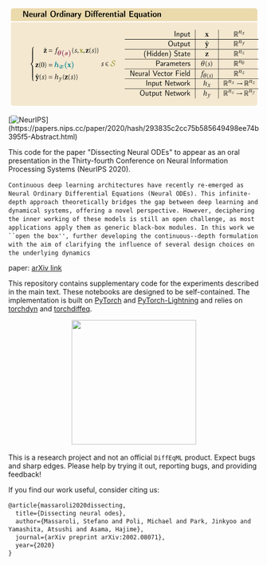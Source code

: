 <p align="center"> 
<img src="media/formulation.png" width="500" height="200">
</p>

<div align="center">

</div>

[![NeurIPS](https://img.shields.io/badge/NeurIPS-2020-red.svg?)](https://papers.nips.cc/paper/2020/hash/293835c2cc75b585649498ee74b395f5-Abstract.html)

This code for the paper "Dissecting Neural ODEs" to appear as an oral presentation in the Thirty-fourth Conference on Neural Information Processing Systems (NeurIPS 2020).

```Continuous deep learning architectures have recently re-emerged as Neural Ordinary Differential Equations (Neural ODEs). This infinite-depth approach theoretically bridges the gap between deep learning and dynamical systems, offering a novel perspective. However, deciphering the inner working of these models is still an open challenge, as most applications apply them as generic black-box modules. In this work we ``open the box'', further developing the continuous--depth formulation with the aim of clarifying the influence of several design choices on the underlying dynamics```

paper: [arXiv link](https://arxiv.org/abs/2002.08071)

This repository contains supplementary code for the experiments described in the main text. These notebooks are designed to be self-contained.
The implementation is built on [PyTorch](https://pytorch.org/) and [PyTorch-Lightning](https://www.pytorchlightning.ai/) and relies on [torchdyn](https://github.com/DiffEqML/torchdyn) and [torchdiffeq](https://github.com/rtqichen/torchdiffeq).

<p align="center"> 
<img src="media/GalNODE.gif" width="250" height="250">
</p>

This is a research project and not an official `DiffEqML` product. Expect bugs and sharp edges. Please help by trying it out, reporting bugs, and providing feedback!

If you find our work useful, consider citing us:

```
@article{massaroli2020dissecting,
  title={Dissecting neural odes},
  author={Massaroli, Stefano and Poli, Michael and Park, Jinkyoo and Yamashita, Atsushi and Asama, Hajime},
  journal={arXiv preprint arXiv:2002.08071},
  year={2020}
}
```
